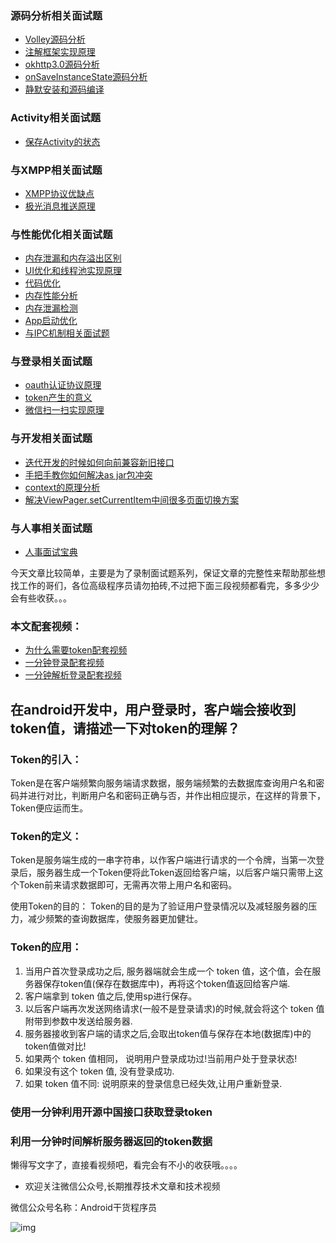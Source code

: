 ### 源码分析相关面试题

- [Volley源码分析](http://www.jianshu.com/p/ec3dc92df581)
- [注解框架实现原理](http://www.jianshu.com/p/20da6d6389e1)
- [okhttp3.0源码分析](http://www.jianshu.com/p/9ed2c2f2a52c)
- [onSaveInstanceState源码分析](http://www.jianshu.com/p/cbf9c3557d64)
- [静默安装和源码编译](http://www.jianshu.com/p/2211a5b3c37f)

### Activity相关面试题

- [保存Activity的状态](http://www.jianshu.com/p/cbf9c3557d64)

### 与XMPP相关面试题

- [XMPP协议优缺点](http://www.jianshu.com/p/2c04ac3c526a)
- [极光消息推送原理](http://www.jianshu.com/p/d88dc66908cf)

### 与性能优化相关面试题

- [内存泄漏和内存溢出区别](http://www.jianshu.com/p/5dd645b05c76)
- [UI优化和线程池实现原理](http://www.jianshu.com/p/c22398f8587f)
- [代码优化](http://www.jianshu.com/p/ebd41eab90df)
- [内存性能分析](http://www.jianshu.com/p/2665c31b9c2f)
- [内存泄漏检测](http://www.jianshu.com/p/1514c7804a06)
- [App启动优化](http://www.jianshu.com/p/f0f73fefdd43)
- [与IPC机制相关面试题](http://www.jianshu.com/p/de4793a4c2d0)

### 与登录相关面试题

- [oauth认证协议原理](http://www.jianshu.com/p/2a6ecbf8d49d)
- [token产生的意义](http://www.jianshu.com/p/9b7ce2d6c195)
- [微信扫一扫实现原理](http://www.jianshu.com/p/a9d1f21bd5e0)

### 与开发相关面试题

- [迭代开发的时候如何向前兼容新旧接口](http://www.jianshu.com/p/cbecadec98de)
- [手把手教你如何解决as jar包冲突](http://www.jianshu.com/p/30fdc391289c)
- [context的原理分析](http://www.jianshu.com/p/2706c13a1769)
- [解决ViewPager.setCurrentItem中间很多页面切换方案](http://www.jianshu.com/p/38ab6d856b56)

### 与人事相关面试题

- [人事面试宝典](http://www.jianshu.com/p/d61b553ff8c9)

今天文章比较简单，主要是为了录制面试题系列，保证文章的完整性来帮助那些想找工作的哥们，各位高级程序员请勿拍砖,不过把下面三段视频都看完，多多少少会有些收获。。。

### 本文配套视频：

- [为什么需要token配套视频](https://v.qq.com/x/page/c0395s3jd4f.html)
- [一分钟登录配套视频](https://v.qq.com/x/page/p0395khlfdz.html)
- [一分钟解析登录配套视频](https://v.qq.com/x/page/r03959jvnjm.html)

## 在android开发中，用户登录时，客户端会接收到token值，请描述一下对token的理解？

### Token的引入：

Token是在客户端频繁向服务端请求数据，服务端频繁的去数据库查询用户名和密码并进行对比，判断用户名和密码正确与否，并作出相应提示，在这样的背景下，Token便应运而生。

### Token的定义：

Token是服务端生成的一串字符串，以作客户端进行请求的一个令牌，当第一次登录后，服务器生成一个Token便将此Token返回给客户端，以后客户端只需带上这个Token前来请求数据即可，无需再次带上用户名和密码。

使用Token的目的：
Token的目的是为了验证用户登录情况以及减轻服务器的压力，减少频繁的查询数据库，使服务器更加健壮。

### Token的应用：

1. 当用户首次登录成功之后, 服务器端就会生成一个 token 值，这个值，会在服务器保存token值(保存在数据库中)，再将这个token值返回给客户端.
2. 客户端拿到 token 值之后,使用sp进行保存。
3. 以后客户端再次发送网络请求(一般不是登录请求)的时候,就会将这个 token 值附带到参数中发送给服务器.
4. 服务器接收到客户端的请求之后,会取出token值与保存在本地(数据库)中的token值做对比!
5. 如果两个 token 值相同， 说明用户登录成功过!当前用户处于登录状态!
6. 如果没有这个 token 值, 没有登录成功.
7. 如果 token 值不同: 说明原来的登录信息已经失效,让用户重新登录.

### 使用一分钟利用开源中国接口获取登录token

### 利用一分钟时间解析服务器返回的token数据

懒得写文字了，直接看视频吧，看完会有不小的收获哦。。。。

- 欢迎关注微信公众号,长期推荐技术文章和技术视频

微信公众号名称：Android干货程序员

![img](http://upload-images.jianshu.io/upload_images/4037105-8f737b5104dd0b5d.png?imageMogr2/auto-orient/strip%7CimageView2/2/w/1240)